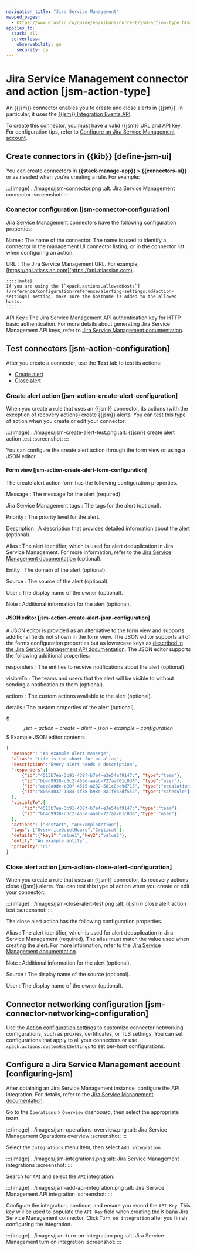 ```yaml
---
navigation_title: "Jira Service Management"
mapped_pages:
  - https://www.elastic.co/guide/en/kibana/current/jsm-action-type.html
applies_to:
  stack: all
  serverless:
    observability: ga
    security: ga
---
```


# Jira Service Management connector and action [jsm-action-type]

An {{jsm}} connector enables you to create and close alerts in {{jsm}}. In particular, it uses the [{{jsm}} Integration Events API](https://developer.atlassian.com/cloud/jira/service-desk-ops/rest/v1/api-group-integration-events/#api-group-integration-events).

To create this connector, you must have a valid {{jsm}} URL and API key. For configuration tips, refer to [Configure an Jira Service Management account](#configuring-jsm).

## Create connectors in {{kib}} [define-jsm-ui]

You can create connectors in **{{stack-manage-app}} > {{connectors-ui}}** or as needed when you're creating a rule. For example:

:::{image} ../images/jsm-connector.png
:alt: Jira Service Management connector
:screenshot:
:::

### Connector configuration [jsm-connector-configuration]

Jira Service Management connectors have the following configuration properties:

Name
:   The name of the connector. The name is used to identify a connector in the management UI connector listing, or in the connector list when configuring an action.

URL
:   The Jira Service Management URL. For example, [https://api.atlassian.com](https://api.atlassian.com).

    ::::{note}
    If you are using the [`xpack.actions.allowedHosts`](/reference/configuration-reference/alerting-settings.md#action-settings) setting, make sure the hostname is added to the allowed hosts.
    ::::

API Key
:   The Jira Service Management API authentication key for HTTP basic authentication. For more details about generating Jira Service Management API keys, refer to [Jira Service Management documentation](https://support.atlassian.com/jsm/docs/create-a-default-api-integration/).

## Test connectors [jsm-action-configuration]

After you create a connector, use the **Test** tab to test its actions:

* [Create alert](#jsm-action-create-alert-configuration)
* [Close alert](#jsm-action-close-alert-configuration)

### Create alert action [jsm-action-create-alert-configuration]

When you create a rule that uses an {{jsm}} connector, its actions (with the exception of recovery actions) create {{jsm}} alerts. You can test this type of action when you create or edit your connector:

:::{image} ../images/jsm-create-alert-test.png
:alt: {{jsm}} create alert action test
:screenshot:
:::

You can configure the create alert action through the form view or using a JSON editor.

#### Form view [jsm-action-create-alert-form-configuration]

The create alert action form has the following configuration properties.

Message
:   The message for the alert (required).

Jira Service Management tags
:   The tags for the alert (optional).

Priority
:   The priority level for the alert.

Description
:   A description that provides detailed information about the alert (optional).

Alias
:   The alert identifier, which is used for alert deduplication in Jira Service Management. For more information, refer to the [Jira Service Management documentation](https://support.atlassian.com/jsm/docs/what-is-alert-de-duplication/) (optional).

Entity
:   The domain of the alert (optional).

Source
:   The source of the alert (optional).

User
:   The display name of the owner (optional).

Note
:   Additional information for the alert (optional).

#### JSON editor [jsm-action-create-alert-json-configuration]

A JSON editor is provided as an alternative to the form view and supports additional fields not shown in the form view. The JSON editor supports all of the forms configuration properties but as lowercase keys as [described in the Jira Service Management API documentation](https://docs.jsm.com/docs/alert-api#create-alert). The JSON editor supports the following additional properties:

responders
:   The entities to receive notifications about the alert (optional).

visibleTo
:   The teams and users that the alert will be visible to without sending a notification to them (optional).

actions
:   The custom actions available to the alert (optional).

details
:   The custom properties of the alert (optional).

$$$jsm-action-create-alert-json-example-configuration$$$
Example JSON editor contents

```json
{
  "message": "An example alert message",
  "alias": "Life is too short for no alias",
  "description":"Every alert needs a description",
  "responders":[
      {"id":"4513b7ea-3b91-438f-b7e4-e3e54af9147c", "type":"team"},
      {"id":"bb4d9938-c3c2-455d-aaab-727aa701c0d8", "type":"user"},
      {"id":"aee8a0de-c80f-4515-a232-501c0bc9d715", "type":"escalation"},
      {"id":"80564037-1984-4f38-b98e-8a1f662df552", "type":"schedule"}
  ],
  "visibleTo":[
      {"id":"4513b7ea-3b91-438f-b7e4-e3e54af9147c","type":"team"},
      {"id":"bb4d9938-c3c2-455d-aaab-727aa701c0d8","type":"user"}
  ],
  "actions": ["Restart", "AnExampleAction"],
  "tags": ["OverwriteQuietHours","Critical"],
  "details":{"key1":"value1","key2":"value2"},
  "entity":"An example entity",
  "priority":"P1"
}
```

### Close alert action [jsm-action-close-alert-configuration]

When you create a rule that uses an {{jsm}} connector, its recovery actions close {{jsm}} alerts. You can test this type of action when you create or edit your connector:

:::{image} ../images/jsm-close-alert-test.png
:alt: {{jsm}} close alert action test
:screenshot:
:::

The close alert action has the following configuration properties.

Alias
:   The alert identifier, which is used for alert deduplication in Jira Service Management (required). The alias must match the value used when creating the alert. For more information, refer to the [Jira Service Management documentation](https://support.atlassian.com/jira-service-management-cloud/docs/what-is-alert-deduplication/).

Note
:   Additional information for the alert (optional).

Source
:   The display name of the source (optional).

User
:   The display name of the owner (optional).

## Connector networking configuration [jsm-connector-networking-configuration]

Use the [Action configuration settings](/reference/configuration-reference/alerting-settings.md#action-settings) to customize connector networking configurations, such as proxies, certificates, or TLS settings. You can set configurations that apply to all your connectors or use `xpack.actions.customHostSettings` to set per-host configurations.

## Configure a Jira Service Management account [configuring-jsm]

After obtaining an Jira Service Management instance, configure the API integration. For details, refer to the [Jira Service Management documentation](https://support.atlassian.com/jira-service-management-cloud/docs/set-up-an-api-integration/#Set-up-the-integration).

Go to the `Operations` > `Overview` dashboard, then select the appropriate team.

:::{image} ../images/jsm-operations-overview.png
:alt: Jira Service Management Operations overview
:screenshot:
:::

Select the `Integrations` menu item, then select `Add integration`.

:::{image} ../images/jsm-integrations.png
:alt: Jira Service Management integrations
:screenshot:
:::

Search for `API` and select the `API` integration.

:::{image} ../images/jsm-add-api-integration.png
:alt: Jira Service Management API integration
:screenshot:
:::

Configure the integration, continue, and ensure you record the `API Key`. This key will be used to populate the `API Key` field when creating the Kibana Jira Service Management connector. Click `Turn on integration` after you finish configuring the integration.

:::{image} ../images/jsm-turn-on-integration.png
:alt: Jira Service Management turn on integration
:screenshot:
:::
